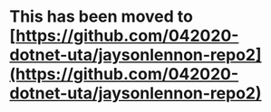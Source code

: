 # This has been moved to [https://github.com/042020-dotnet-uta/jaysonlennon-repo2](https://github.com/042020-dotnet-uta/jaysonlennon-repo2)
